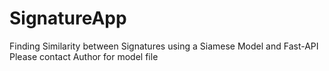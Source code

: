 # SignatureApp
Finding Similarity between Signatures using a Siamese Model and Fast-API
Please contact Author for model file 
